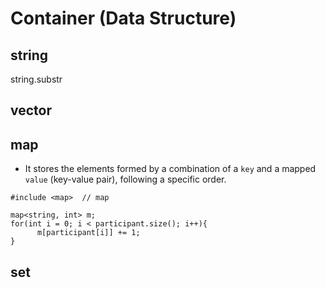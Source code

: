 
# Container (Data Structure)
## string
string.substr

## vector

## map
- It stores the elements formed by a combination of a `key` and a mapped `value` (key-value pair), following a specific order.

```
#include <map>  // map

map<string, int> m;
for(int i = 0; i < participant.size(); i++){
      m[participant[i]] += 1;
}
```

## set





